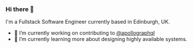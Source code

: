 ### Hi there 👋

I'm a Fullstack Software Engineer currently based in Edinburgh, UK.

- 🔭 I’m currently working on contributing to [@apollographql](https://github.com/apollographql)
- 🌱 I’m currently learning more about designing highly available systems.
